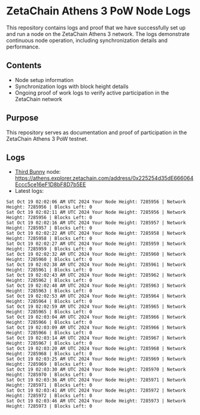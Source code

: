 # ZetaChain Athens 3 PoW Node Logs
This repository contains logs and proof that we have successfully set up and run a node on the ZetaChain Athens 3 network. The logs demonstrate continuous node operation, including synchronization details and performance.

## Contents
- Node setup information
- Synchronization logs with block height details
- Ongoing proof of work logs to verify active participation in the ZetaChain network

## Purpose
This repository serves as documentation and proof of participation in the ZetaChain Athens 3 PoW testnet.

## Logs

- [Third Bunny](https://thirdbunny.xyz/) node: https://athens.explorer.zetachain.com/address/0x225254d35dE666064Eccc5ce16eF1D8bF8D7b5EE
- Latest logs:
```
Sat Oct 19 02:02:06 AM UTC 2024 Your Node Height: 7285956 | Network Height: 7285956 | Blocks Left: 0
Sat Oct 19 02:02:11 AM UTC 2024 Your Node Height: 7285956 | Network Height: 7285956 | Blocks Left: 0
Sat Oct 19 02:02:16 AM UTC 2024 Your Node Height: 7285957 | Network Height: 7285957 | Blocks Left: 0
Sat Oct 19 02:02:22 AM UTC 2024 Your Node Height: 7285958 | Network Height: 7285958 | Blocks Left: 0
Sat Oct 19 02:02:27 AM UTC 2024 Your Node Height: 7285959 | Network Height: 7285959 | Blocks Left: 0
Sat Oct 19 02:02:32 AM UTC 2024 Your Node Height: 7285960 | Network Height: 7285960 | Blocks Left: 0
Sat Oct 19 02:02:38 AM UTC 2024 Your Node Height: 7285961 | Network Height: 7285961 | Blocks Left: 0
Sat Oct 19 02:02:43 AM UTC 2024 Your Node Height: 7285962 | Network Height: 7285962 | Blocks Left: 0
Sat Oct 19 02:02:48 AM UTC 2024 Your Node Height: 7285963 | Network Height: 7285963 | Blocks Left: 0
Sat Oct 19 02:02:53 AM UTC 2024 Your Node Height: 7285964 | Network Height: 7285964 | Blocks Left: 0
Sat Oct 19 02:02:59 AM UTC 2024 Your Node Height: 7285965 | Network Height: 7285965 | Blocks Left: 0
Sat Oct 19 02:03:04 AM UTC 2024 Your Node Height: 7285966 | Network Height: 7285966 | Blocks Left: 0
Sat Oct 19 02:03:09 AM UTC 2024 Your Node Height: 7285966 | Network Height: 7285966 | Blocks Left: 0
Sat Oct 19 02:03:14 AM UTC 2024 Your Node Height: 7285967 | Network Height: 7285967 | Blocks Left: 0
Sat Oct 19 02:03:20 AM UTC 2024 Your Node Height: 7285968 | Network Height: 7285968 | Blocks Left: 0
Sat Oct 19 02:03:25 AM UTC 2024 Your Node Height: 7285969 | Network Height: 7285969 | Blocks Left: 0
Sat Oct 19 02:03:30 AM UTC 2024 Your Node Height: 7285970 | Network Height: 7285970 | Blocks Left: 0
Sat Oct 19 02:03:36 AM UTC 2024 Your Node Height: 7285971 | Network Height: 7285971 | Blocks Left: 0
Sat Oct 19 02:03:41 AM UTC 2024 Your Node Height: 7285972 | Network Height: 7285972 | Blocks Left: 0
Sat Oct 19 02:03:46 AM UTC 2024 Your Node Height: 7285973 | Network Height: 7285973 | Blocks Left: 0
```
